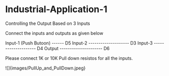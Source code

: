 # Industrial-Application-1
Controlling the Output Based on 3 Inputs



Connect the inputs and outputs as given below

Input-1 (Push Butoon) ------ D5
Input-2 -------------------- D3
Input-3 -------------------- D4
Output --------------------- D6

Please connect 1K or 10K Pull down resistos for all the inputs.


![]{images/PullUp_and_PullDown.jpeg}
